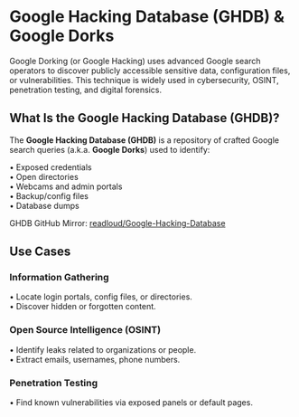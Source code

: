 # Google Hacking Database (GHDB) & Google Dorks

Google Dorking (or Google Hacking) uses advanced Google search operators to discover publicly accessible sensitive data, configuration files, or vulnerabilities. This technique is widely used in cybersecurity, OSINT, penetration testing, and digital forensics.

## What Is the Google Hacking Database (GHDB)?

The **Google Hacking Database (GHDB)** is a repository of crafted Google search queries (a.k.a. **Google Dorks**) used to identify:

• Exposed credentials  
• Open directories  
• Webcams and admin portals  
• Backup/config files  
• Database dumps

GHDB GitHub Mirror: [readloud/Google-Hacking-Database](https://github.com/readloud/Google-Hacking-Database)

## Use Cases

### Information Gathering

• Locate login portals, config files, or directories.  
• Discover hidden or forgotten content.

### Open Source Intelligence (OSINT)

• Identify leaks related to organizations or people.  
• Extract emails, usernames, phone numbers.

### Penetration Testing

• Find known vulnerabilities via exposed panels or default pages.